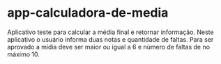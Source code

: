 # app-calculadora-de-media
Aplicativo teste para calcular a média final e retornar informação.
Neste aplicativo o usuário informa duas notas e quantidade de faltas. Para ser aprovado a mídia deve ser maior ou igual a 6 e número de faltas de no máximo 10.
